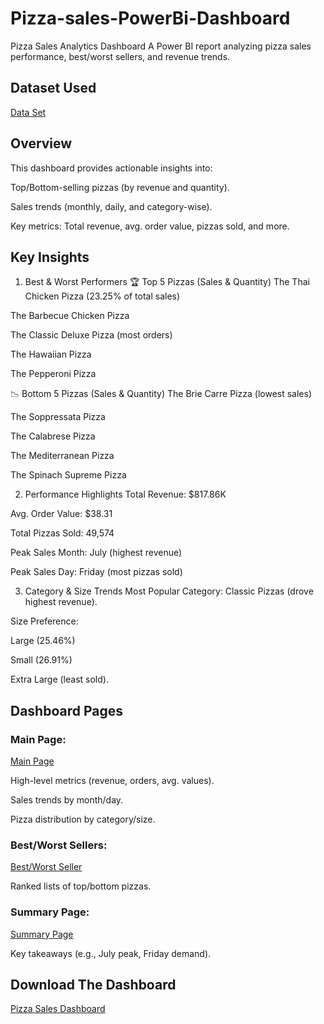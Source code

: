 # Pizza-sales-PowerBi-Dashboard
Pizza Sales Analytics Dashboard
A Power BI report analyzing pizza sales performance, best/worst sellers, and revenue trends.
## Dataset Used
<a href="https://github.com/rahi19patel/Pizza-sales-PowerBi-Dashboard/blob/main/pizza_sales.csv">Data Set</a>

## Overview
This dashboard provides actionable insights into:

Top/Bottom-selling pizzas (by revenue and quantity).

Sales trends (monthly, daily, and category-wise).

Key metrics: Total revenue, avg. order value, pizzas sold, and more.

## Key Insights
1. Best & Worst Performers
🏆 Top 5 Pizzas (Sales & Quantity)
The Thai Chicken Pizza (23.25% of total sales)

The Barbecue Chicken Pizza

The Classic Deluxe Pizza (most orders)

The Hawaiian Pizza

The Pepperoni Pizza

📉 Bottom 5 Pizzas (Sales & Quantity)
The Brie Carre Pizza (lowest sales)

The Soppressata Pizza

The Calabrese Pizza

The Mediterranean Pizza

The Spinach Supreme Pizza

2. Performance Highlights
Total Revenue: $817.86K

Avg. Order Value: $38.31

Total Pizzas Sold: 49,574

Peak Sales Month: July (highest revenue)

Peak Sales Day: Friday (most pizzas sold)

3. Category & Size Trends
Most Popular Category: Classic Pizzas (drove highest revenue).

Size Preference:

Large (25.46%)

Small (26.91%)

Extra Large (least sold).

## Dashboard Pages
### Main Page:
<a href="https://github.com/rahi19patel/Pizza-sales-PowerBi-Dashboard/blob/main/Pizza%20sales%20MainPage.png">Main Page</a>

High-level metrics (revenue, orders, avg. values).

Sales trends by month/day.

Pizza distribution by category/size.

### Best/Worst Sellers:
<a href="https://github.com/rahi19patel/Pizza-sales-PowerBi-Dashboard/blob/main/Pizza%20sales%20Best-Worst%20Seller.png">Best/Worst Seller</a>

Ranked lists of top/bottom pizzas.

### Summary Page:
<a href="https://github.com/rahi19patel/Pizza-sales-PowerBi-Dashboard/blob/main/Pizza%20sales%20Summary.png">Summary Page</a>

Key takeaways (e.g., July peak, Friday demand).

## Download The Dashboard
<a href="https://github.com/rahi19patel/Pizza-sales-PowerBi-Dashboard/blob/main/pizza_sales_rahi.pbix">Pizza Sales Dashboard</a>

